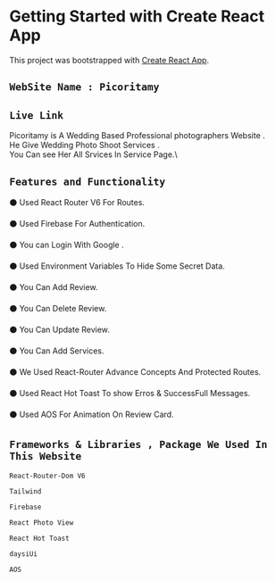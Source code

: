 # Getting Started with Create React App

This project was bootstrapped with [Create React App](https://github.com/facebook/create-react-app).


## `WebSite Name : Picoritamy`



## `Live Link`



Picoritamy is A Wedding Based Professional photographers Website .\
He Give Wedding Photo Shoot Services .\
You Can see Her All Srvices In Service Page.\

 ## `Features and Functionality`



⚫️ Used React Router V6  For Routes.

⚫️ Used Firebase For Authentication.

⚫️ You can Login With Google .

⚫️ Used Environment Variables To Hide Some Secret Data.

⚫️ You Can Add Review.

⚫️ You Can Delete Review.

⚫️ You Can Update Review.

⚫️ You Can Add Services.

⚫️ We Used React-Router Advance Concepts And Protected Routes.

⚫️ Used React Hot Toast To show Erros & SuccessFull Messages.

⚫️ Used AOS For Animation On Review Card.



 ## `Frameworks & Libraries , Package We Used In This Website`

 `React-Router-Dom V6`

 `Tailwind`

 `Firebase`

 `React Photo View`

 `React Hot Toast`

 `daysiUi`

 `AOS`


